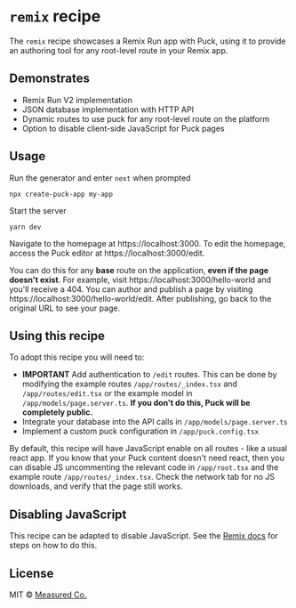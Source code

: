 # `remix` recipe

The `remix` recipe showcases a Remix Run app with Puck, using it to provide an authoring tool for any root-level route in your Remix app.

## Demonstrates

- Remix Run V2 implementation
- JSON database implementation with HTTP API
- Dynamic routes to use puck for any root-level route on the platform
- Option to disable client-side JavaScript for Puck pages

## Usage

Run the generator and enter `next` when prompted

```
npx create-puck-app my-app
```

Start the server

```
yarn dev
```

Navigate to the homepage at https://localhost:3000. To edit the homepage, access the Puck editor at https://localhost:3000/edit.

You can do this for any **base** route on the application, **even if the page doesn't exist**. For example, visit https://localhost:3000/hello-world and you'll receive a 404. You can author and publish a page by visiting https://localhost:3000/hello-world/edit. After publishing, go back to the original URL to see your page.

## Using this recipe

To adopt this recipe you will need to:

- **IMPORTANT** Add authentication to `/edit` routes. This can be done by modifying the example routes `/app/routes/_index.tsx` and `/app/routes/edit.tsx` or the example model in `/app/models/page.server.ts`. **If you don't do this, Puck will be completely public.**
- Integrate your database into the API calls in `/app/models/page.server.ts`
- Implement a custom puck configuration in `/app/puck.config.tsx`

By default, this recipe will have JavaScript enable on all routes - like a usual react app. If you know that your Puck content doesn't need react, then you can disable JS uncommenting the relevant code in `/app/root.tsx` and the example route `/app/routes/_index.tsx`. Check the network tab for no JS downloads, and verify that the page still works.

## Disabling JavaScript

This recipe can be adapted to disable JavaScript. See the [Remix docs](https://remix.run/docs/en/main/guides/disabling-javascript) for steps on how to do this.

## License

MIT © [Measured Co.](https://github.com/measuredco)
